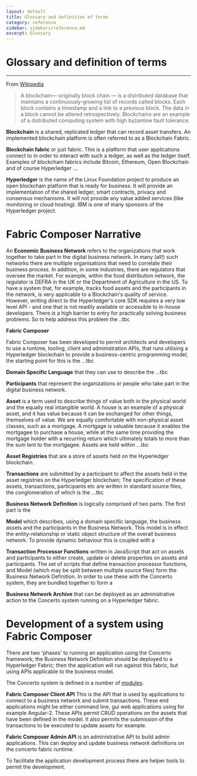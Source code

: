 ```yaml
---
layout: default
title: Glossary and definition of terms
category: reference
sidebar: sidebars/reference.md
excerpt: Glossary
---
```


# Glossary and definition of terms

---

From [Wikipedia](https://en.wikipedia.org/wiki/Blockchain_(database))

> A blockchain— originally block chain — is a distributed database that maintains a continuously-growing list of records called blocks. Each block contains a timestamp and a link to a previous block. The data in a block cannot be altered retrospectively. Blockchains are an example of a distributed computing system with high byzantine fault tolerance.

**Blockchain** is a shared, replicated ledger that can record asset transfers. An implemented blockchain platform is often referred to as a Blockchain Fabric.

**Blockchain fabric** or just fabric. This is a platform that user applications connect to in order to interact with such a ledger, as well as the ledger itself. Examples of blockchain fabrics include Bitcoin, Ethereum, Open Blockchain and of course Hyperledger ...

**Hyperledger** is the name of the Linux Foundation project to produce an open blockchain platform that is ready for business. It will provide an implementation of the shared ledger, smart contracts, privacy and consensus mechanisms. It will not provide any value added services (like monitoring or cloud hosting). IBM is one of many sponsors of the Hyperledger project.

# Fabric Composer Narrative

An **Economic Business Network** refers to the organizations that work together to take part in the digital business network. In many (all!) such networks there are multiple organisations that need to correlate their business process. In addition, in some industries, there are regulators that oversee the market. For example, within the food distribution network, the regulator is DEFRA in the UK or the Department of Agriculture in the US. To have a system that, for example, tracks food assets and the participants in the network, is very applicable to a Blockchain's quality of service. However, writing direct to the Hyperledger's core SDK requires a very low level API - and one that is not readily available or accessible to in-house developers. There is a high barrier to entry for practically solving business problems. So to help address this problem the ..tbc

**Fabric Composer**

Fabric Composer has been developed to permit architects and developers to use a runtime, tooling, client and administration APIs, that runs utilising a Hyperledger blockchain to provide a business-centric programming model, the starting point for this is the ...tbc

**Domain Specific Language** that they can use to describe the ...tbc

**Participants** that represent the organizations or people who take part in the digital business network.

**Asset** is a term used to describe things of value both in the physical world and the equally real intangible world.  A house is an example of a physical asset, and it has value because it can be exchanged for other things, themselves of value. We are equally comfortable with non-physical asset classes, such as a mortgage. A mortgage is valuable because it enables the mortgagee to purchase a house, while at the same time providing the mortgage holder with a recurring return which ultimately totals to more than the sum lent to the mortgagee. Assets are held within ...tbc

**Asset Registries** that are a store of assets held on the Hyperledger blockchain.

**Transactions** are submitted by a participant to affect the assets held in the asset registries on the Hyperledger blockchain; The specification of these assets, transactions, participants etc are written in standard source files, the conglomeration of which is the ...tbc

**Business Network Definition** is logically comprised of two parts.  The first part is the

**Model** which describes, using a domain specific language, the business assets and the participants in the Business Network. This model is in effect the entity-relationship or static object structure of the overall business network.  To provide dynamic behaviour this is coupled with a

**Transaction Processor Functions** written in JavaScript that act on assets and participants to either create, update or delete properties on assets and participants. The set of scripts that define transaction processor functions, and Model (which may be split between multiple source files) form the Business Network Definition. In order to use these with the Concerto system, they are bundled together to form a

**Business Network Archive** that can be deployed as an administrative action to the Concerto system running on a Hyperledger fabric.

# Development of a system using Fabric Composer

There are two 'phases' to running an application using the Concerto framework; the Business Network Definition should be deployed to a Hyperledger Fabric; then the application will run against this fabric, but using APIs applicable to the business model.

The Concerto system is defined in a number of [modules](MeetTheModules.html).

**Fabric Composer Client API** This is the API that is used by applications to connect to a business network and submit transactions. These end applications might be either command line, gui web applications using for example Angular-2.  These APIs permit CRUD operations on the assets that have been defined in the model. It also permits the submission of the transactions to be executed to update assets for example.

**Fabric Composer Admin API** is an administrative API to build admin applications. This can deploy and update business network definitions on the concerto fabric runtime.

To facilitate the application development process there are helper tools to permit the development.
